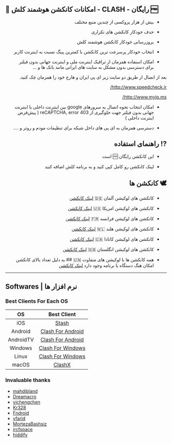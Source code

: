 ## 📌  امکانات کانکشن هوشمند کلش - CLASH - رایگان 🆓

<div  dir="rtl">

- بیش از هزار پروکسی از چندین منبع مختلف
<div  dir="rtl">

- حدف خودکار کانکشن های تکراری
<div  dir="rtl">

- بروزرسانی خودکار کانکشن هوشمند کلش
<div  dir="rtl">

- انتخاب خودکار پرسرعت ترین کانکشن با کمترین پینگ نسبت به اینترنت کاربر
<div  dir="rtl">

- امکان استفاده همزمان از ترافیک اینترنت ملی و اینترنت جهانی بدون فیلتر برای دسترسی بدون مشکل به سایت های ایرانی مانند بانک ها و ...

بعد از اتصال از طریق دو سایت زیر ای پی ایران و هارج خود را همزمان چک کنید.

http://www.speedcheck.ir/

http://www.myip.ms/

<div  dir="rtl">

- امکان انتخاب نحوه اتصال به سرورهای google بین اینترنت داخلی یا اینترنت جهانی بدون فیلتر جهت جلوگیری از reCAPTCHA, error 403 ( پیش‌فرض اینترنت داخلی )
<div  dir="rtl">

- دسترسی همزمان به ای پی های داخل شبکه برای تنظیمات مودم و روتر و ....
<div  dir="rtl">

## ⁉️ راهنمای استفاده 

- این کانکشن رایگان 🆓 است
<div  dir="rtl">

- لینک کانکشن رو کامل کپی کنید و به برنامه کلش اضافه کنید
<div  dir="rtl">

## 🕊️ کانکشن ها 

- کانکشن های لوکیشن آلمان 🇩🇪 [لینک کانکشن](https://raw.githubusercontent.com/brommbromley/Smart-Clash/main/germany.yaml)
<div  dir="rtl">

- کانکشن های لوکیشن امریکا 🇺🇸 [لینک کانکشن](https://raw.githubusercontent.com/brommbromley/Smart-Clash/main/us.yaml)
<div  dir="rtl">

- کانکشن های لوکیشن فرانسه 🇫🇷 [لینک کانکشن](https://raw.githubusercontent.com/brommbromley/Smart-Clash/main/france.yaml)
<div  dir="rtl">

- کانکشن های لوکیشن هلند 🇳🇱 [لینک کانکشن](https://raw.githubusercontent.com/brommbromley/Smart-Clash/main/netherlands.yaml)
<div  dir="rtl">

- کانکشن های لوکیشن کانادا 🇨🇦 [لینک کانکشن](https://raw.githubusercontent.com/brommbromley/Smart-Clash/main/canada.yaml)
<div  dir="rtl">

- کانکشن های لوکیشن انگلستان 🇬🇧 [لینک کانکشن](https://raw.githubusercontent.com/brommbromley/Smart-Clash/main/uk.yaml)
<div  dir="rtl">

- همه کانکشن ها با لوکیشن های متفاوت 🇺🇳 ## به دلیل تعداد بالای کانکشن امکان هنگ دستگاه یا برنامه وجود دارد [لینک کانکشن](https://raw.githubusercontent.com/brommbromley/Smart-Clash/main/all.yaml)



-------------------------------------------------
<div  dir="ltr">

## Softwares | نرم افزار ها

  ### Best Clients For Each OS

|    OS   |              Best Client               |
|:-------:|:--------------------------------------:|
|   iOS   |            [Stash](https://apps.apple.com/us/app/stash-rule-based-proxy/id1596063349)         |
| Android |            [Clash For Android](https://github.com/Kr328/ClashForAndroid/releases)         |
|AndroidTV|            [Clash For Android](https://github.com/Kr328/ClashForAndroid/releases)         |
| Windows |            [Clash For Windows](https://github.com/Fndroid/clash_for_windows_pkg/releases)         |
|  Linux  |           [Clash For Windows](https://github.com/Fndroid/clash_for_windows_pkg/releases)          |
|  macOS  |       [ClashX](https://github.com/yichengchen/clashX/releases) | [Clash For Windows](https://github.com/Fndroid/clash_for_windows_pkg/releases)     |


### Invaluable thanks

- [mahdibland](https://github.com/mahdibland/V2RayAggregator) 
- [Dreamacro](https://github.com/Dreamacro/clash) 
- [yichengchen](https://github.com/yichengchen/clashX)  
- [Kr328](https://github.com/Kr328/ClashForAndroid) 
- [Fndroid](https://github.com/Fndroid/clash_for_windows_pkg) 
- [vfarid](https://github.com/vfarid) 
- [MortezaBashsiz](https://github.com/MortezaBashsiz) 
- [ircfspace](https://github.com/ircfspace) 
- [hiddify](https://github.com/hiddify/hiddify-config)  
